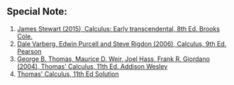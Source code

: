 ## Special Note:

1. [James Stewart (2015), Calculus: Early transcendental, 8th Ed. Brooks Cole.](https://drive.google.com/file/d/14tkAL6gACmj2d4RDwilSBjr3BcnRh_7u/view?usp=sharing)
2. [Dale Varberg, Edwin Purcell and Steve Rigdon (2006), Calculus, 9th Ed. Pearson](https://drive.google.com/file/d/11IMGEJEetogf1NRnJgJRSwO1ZzVUfMI2/view?usp=sharing)
3. [George B. Thomas, Maurice D. Weir, Joel Hass, Frank R. Giordano (2004), Thomas' Calculus, 11th Ed. Addison Wesley](https://drive.google.com/file/d/11ZY2TQPbsNo80AqV-M1PgwM7oyAZZFgO/view?usp=sharing)
4. [Thomas' Calculus, 11th Ed Solution](https://drive.google.com/file/d/1OHUIp7nW40onpqtcvCExR8ALl5kE2wHa/view?usp=sharing)